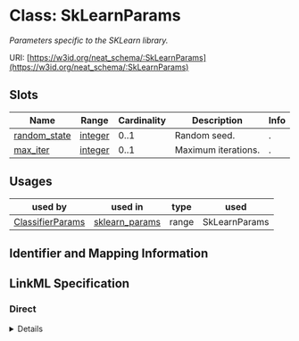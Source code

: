 # Class: SkLearnParams
_Parameters specific to the SKLearn library._





URI: [https://w3id.org/neat_schema/:SkLearnParams](https://w3id.org/neat_schema/:SkLearnParams)



<!-- no inheritance hierarchy -->



## Slots

| Name | Range | Cardinality | Description  | Info |
| ---  | --- | --- | --- | --- |
| [random_state](random_state.md) | [integer](integer.md) | 0..1 | Random seed.  | . |
| [max_iter](max_iter.md) | [integer](integer.md) | 0..1 | Maximum iterations.  | . |


## Usages


| used by | used in | type | used |
| ---  | --- | --- | --- |
| [ClassifierParams](ClassifierParams.md) | [sklearn_params](sklearn_params.md) | range | SkLearnParams |



## Identifier and Mapping Information









## LinkML Specification

<!-- TODO: investigate https://stackoverflow.com/questions/37606292/how-to-create-tabbed-code-blocks-in-mkdocs-or-sphinx -->

### Direct

<details>
```yaml
name: SkLearnParams
description: Parameters specific to the SKLearn library.
from_schema: https://w3id.org/neat_schema
attributes:
  random_state:
    name: random_state
    description: Random seed.
    from_schema: https://w3id.org/neat_schema
    range: integer
  max_iter:
    name: max_iter
    description: Maximum iterations.
    from_schema: https://w3id.org/neat_schema
    range: integer

```
</details>

### Induced

<details>
```yaml
name: SkLearnParams
description: Parameters specific to the SKLearn library.
from_schema: https://w3id.org/neat_schema
attributes:
  random_state:
    name: random_state
    description: Random seed.
    from_schema: https://w3id.org/neat_schema
    alias: random_state
    owner: SkLearnParams
    range: integer
  max_iter:
    name: max_iter
    description: Maximum iterations.
    from_schema: https://w3id.org/neat_schema
    alias: max_iter
    owner: SkLearnParams
    range: integer

```
</details>